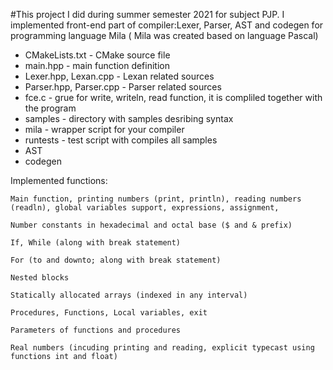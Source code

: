 #This project I did during summer semester 2021 for subject PJP. I implemented front-end part of compiler:Lexer, Parser, AST and codegen for programming language Mila ( Mila was created based on language Pascal)

- CMakeLists.txt - CMake source file
- main.hpp - main function definition
- Lexer.hpp, Lexan.cpp - Lexan related sources
- Parser.hpp, Parser.cpp - Parser related sources
- fce.c - grue for write, writeln, read function, it is compliled together with the program
- samples - directory with samples desribing syntax
- mila - wrapper script for your compiler
- runtests - test script with compiles all samples
- AST 
- codegen 

Implemented functions:

    Main function, printing numbers (print, println), reading numbers (readln), global variables support, expressions, assignment,
    
    Number constants in hexadecimal and octal base ($ and & prefix)
    
    If, While (along with break statement)
    
    For (to and downto; along with break statement)
    
    Nested blocks
    
    Statically allocated arrays (indexed in any interval)
    
    Procedures, Functions, Local variables, exit
    
    Parameters of functions and procedures
    
    Real numbers (incuding printing and reading, explicit typecast using functions int and float)
   
